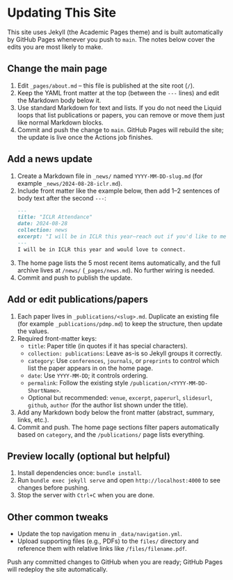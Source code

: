 # Updating This Site

This site uses Jekyll (the Academic Pages theme) and is built automatically by GitHub Pages whenever you push to `main`. The notes below cover the edits you are most likely to make.

## Change the main page
1. Edit `_pages/about.md` – this file is published at the site root (`/`).
2. Keep the YAML front matter at the top (between the `---` lines) and edit the Markdown body below it.
3. Use standard Markdown for text and lists. If you do not need the Liquid loops that list publications or papers, you can remove or move them just like normal Markdown blocks.
4. Commit and push the change to `main`. GitHub Pages will rebuild the site; the update is live once the Actions job finishes.

## Add a news update
1. Create a Markdown file in `_news/` named `YYYY-MM-DD-slug.md` (for example `_news/2024-08-28-iclr.md`).
2. Include front matter like the example below, then add 1–2 sentences of body text after the second `---`:
   ```markdown
   ---
   title: "ICLR Attendance"
   date: 2024-08-28
   collection: news
   excerpt: "I will be in ICLR this year—reach out if you'd like to meet."
   ---
   I will be in ICLR this year and would love to connect.
   ```
3. The home page lists the 5 most recent items automatically, and the full archive lives at `/news/` (`_pages/news.md`). No further wiring is needed.
4. Commit and push to publish the update.

## Add or edit publications/papers
1. Each paper lives in `_publications/<slug>.md`. Duplicate an existing file (for example `_publications/pdmp.md`) to keep the structure, then update the values.
2. Required front-matter keys:
   - `title`: Paper title (in quotes if it has special characters).
   - `collection: publications`: Leave as-is so Jekyll groups it correctly.
   - `category`: Use `conferences`, `journals`, or `preprints` to control which list the paper appears in on the home page.
   - `date`: Use `YYYY-MM-DD`; it controls ordering.
   - `permalink`: Follow the existing style `/publication/<YYYY-MM-DD-ShortName>`.
   - Optional but recommended: `venue`, `excerpt`, `paperurl`, `slidesurl`, `github`, `author` (for the author list shown under the title).
3. Add any Markdown body below the front matter (abstract, summary, links, etc.).
4. Commit and push. The home page sections filter papers automatically based on `category`, and the `/publications/` page lists everything.

## Preview locally (optional but helpful)
1. Install dependencies once: `bundle install`.
2. Run `bundle exec jekyll serve` and open `http://localhost:4000` to see changes before pushing.
3. Stop the server with `Ctrl+C` when you are done.

## Other common tweaks
- Update the top navigation menu in `_data/navigation.yml`.
- Upload supporting files (e.g., PDFs) to the `files/` directory and reference them with relative links like `/files/filename.pdf`.

Push any committed changes to GitHub when you are ready; GitHub Pages will redeploy the site automatically.
